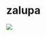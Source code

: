 # zalupa

<a href="live.com"> <img src ="https://github.com/tronicav/zalupa/assets/149973973/9cba52b3-1bc9-40b9-9e0c-331441d2d68e" href="live.com"> </a> 
